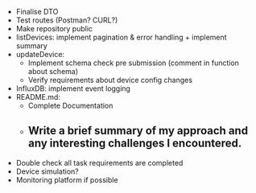 - Finalise DTO
- Test routes (Postman? CURL?)
- Make repository public
- listDevices: implement pagination & error handling + implement summary
- updateDevice: 
    - Implement schema check pre submission (comment in function about schema)
    - Verify requirements about device config changes
- InfluxDB: implement event logging
- README.md: 
    - Complete Documentation
    - Write a brief summary of my approach and any interesting challenges I encountered.
        - 
- Double check all task requirements are completed
- Device simulation?
- Monitoring platform if possible